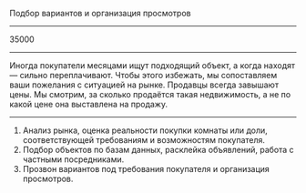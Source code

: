 Подбор вариантов и организация просмотров

---

35000

---

Иногда покупатели месяцами ищут подходящий объект, а когда находят — сильно переплачивают. Чтобы этого избежать, мы сопоставляем ваши пожелания с ситуацией на рынке. Продавцы всегда завышают цены. Мы смотрим, за сколько продаётся такая недвижимость, а не по какой цене она выставлена на продажу.

----

1. Анализ рынка, оценка реальности покупки комнаты или доли, соответствующей требованиям и возможностям покупателя.
2. Подбор объектов по базам данных, расклейка объявлений, работа с частными посредниками.
3. Прозвон вариантов под требования покупателя и организация просмотров.